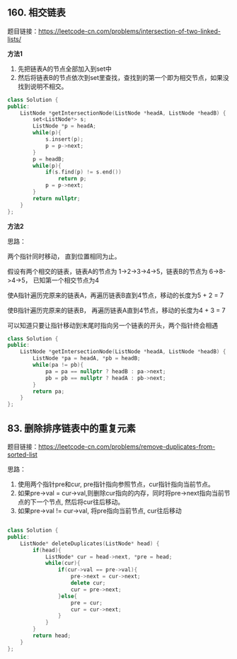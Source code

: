 ## 160. 相交链表
题目链接：https://leetcode-cn.com/problems/intersection-of-two-linked-lists/

**方法1**

1. 先把链表A的节点全部加入到set中
2. 然后将链表B的节点依次到set里查找，查找到的第一个即为相交节点，如果没找到说明不相交。

``` c++
class Solution {
public:
    ListNode *getIntersectionNode(ListNode *headA, ListNode *headB) {
        set<ListNode*> s;
        ListNode *p = headA;
        while(p){
            s.insert(p);
            p = p->next;
        }
        p = headB;
        while(p){
            if(s.find(p) != s.end())
                return p;
            p = p->next;
        }
        return nullptr;
    }
};
```
**方法2**

思路：

两个指针同时移动， 直到位置相同为止。

假设有两个相交的链表，链表A的节点为 1->2->3->4->5，链表B的节点为 6->8->4->5， 已知第一个相交节点为4

使A指针遍历完原来的链表A，再遍历链表B直到4节点，移动的长度为5 + 2 = 7

使B指针遍历完原来的链表B， 再遍历链表A直到4节点，移动的长度为4 + 3 = 7

可以知道只要让指针移动到末尾时指向另一个链表的开头，两个指针终会相遇

``` c++
class Solution {
public:
    ListNode *getIntersectionNode(ListNode *headA, ListNode *headB) {
        ListNode *pa = headA, *pb = headB;
        while(pa != pb){
            pa = pa == nullptr ? headB : pa->next;
            pb = pb == nullptr ? headA : pb->next;
        }
        return pa;
    }
};
```

##  83. 删除排序链表中的重复元素

题目链接：https://leetcode-cn.com/problems/remove-duplicates-from-sorted-list

思路：
1. 使用两个指针pre和cur, pre指针指向参照节点，cur指针指向当前节点。
2. 如果pre->val = cur->val,则删除cur指向的内存，同时将pre->next指向当前节点的下一个节点, 然后将cur往后移动。
3. 如果pre->val != cur->val, 将pre指向当前节点, cur往后移动

``` c++

class Solution {
public:
    ListNode* deleteDuplicates(ListNode* head) {
        if(head){
            ListNode* cur = head->next, *pre = head;
            while(cur){
                if(cur->val == pre->val){
                    pre->next = cur->next;
                    delete cur;
                    cur = pre->next;
                }else{
                    pre = cur;
                    cur = cur->next;
                }
            }
        }
        return head;
    }
};

```